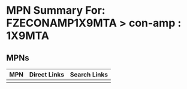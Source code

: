 



# MPN Summary For: FZECONAMP1X9MTA > con-amp : 1X9MTA

## MPNs
  

|MPN|Direct Links|Search Links|
| :--- | :--- | :--- |
||||
